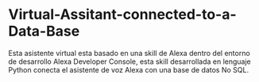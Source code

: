 # Virtual-Assitant-connected-to-a-Data-Base
Esta asistente virtual esta basado en una skill de Alexa dentro del entorno de desarrollo Alexa Developer Console, esta skill desarrollada en lenguaje Python conecta el asistente de voz Alexa con una base de datos No SQL. 
